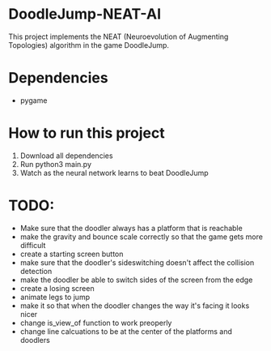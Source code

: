 # DoodleJump-NEAT-AI
This project implements the NEAT (Neuroevolution of Augmenting Topologies) algorithm in the game DoodleJump.

# Dependencies
- pygame

# How to run this project
1. Download all dependencies
2. Run python3 main.py
3. Watch as the neural network learns to beat DoodleJump

# TODO:

- Make sure that the doodler always has a platform that is reachable
- make the gravity and bounce scale correctly so that the game gets more difficult
- create a starting screen button
- make sure that the doodler's sideswitching doesn't affect the collision detection
- make the doodler be able to switch sides of the screen from the edge
- create a losing screen
- animate legs to jump
- make it so that when the doodler changes the way it's facing it looks nicer
- change is_view_of function to work preoperly
- change line calcuations to be at the center of the platforms and doodlers